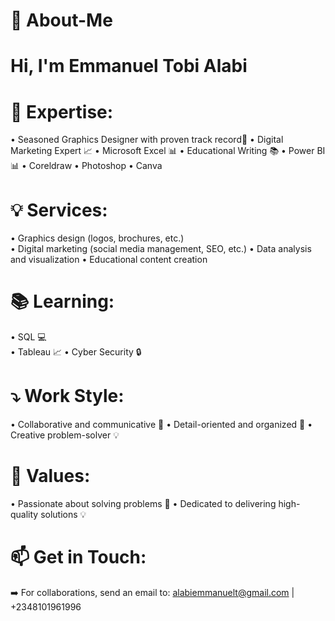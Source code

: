 # 👋 About-Me

# Hi, I'm Emmanuel Tobi Alabi


# 💼 Expertise: 
 • Seasoned Graphics Designer with proven track record🎨 
 • Digital Marketing Expert 📈  • Microsoft Excel 📊  • Educational Writing 📚 • Power BI 📊  • Coreldraw  • Photoshop  • Canva

# 💡 Services: 
 • Graphics design (logos, brochures, etc.)  
 • Digital marketing (social media management, SEO, etc.) 
 • Data analysis and visualization 
 • Educational content creation


# 📚 Learning:
 • SQL 💻  
 • Tableau 📈 
 • Cyber Security 🔒


# ⤵️ Work Style:
 • Collaborative and communicative 🤝
 • Detail-oriented and organized 📝
 • Creative problem-solver 💡


# 💪 Values:
 • Passionate about solving problems 🤔
 • Dedicated to delivering high-quality solutions 💡


# 📫 Get in Touch:
➡️ For collaborations, send an email to: alabiemmanuelt@gmail.com | +2348101961996 
